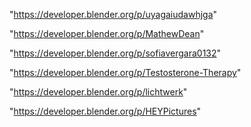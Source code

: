 "https://developer.blender.org/p/uyagaiudawhjga"

"https://developer.blender.org/p/MathewDean"

"https://developer.blender.org/p/sofiavergara0132"

"https://developer.blender.org/p/Testosterone-Therapy"

"https://developer.blender.org/p/lichtwerk"

"https://developer.blender.org/p/HEYPictures"

 
